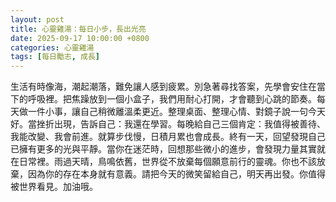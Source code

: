 ```yaml
---
layout: post
title: 心靈雞湯：每日小步，長出光亮
date: 2025-09-17 10:00:00 +0800
categories: 心靈雞湯
tags: [每日勵志, 成長]
---
```


生活有時像海，潮起潮落，難免讓人感到疲累。別急著尋找答案，先學會安住在當下的呼吸裡。把焦躁放到一個小盒子，我們用耐心打開，才會聽到心跳的節奏。每天做一件小事，讓自己稍微離溫柔更近。整理桌面、整理心情、對鏡子說一句今天好。當挫折出現，告訴自己：我還在學習。每晚給自己三個肯定：我值得被善待、我能改變、我會前進。就算步伐慢，日積月累也會成長。終有一天，回望發現自己已擁有更多的光與平靜。當你在迷茫時，回想那些微小的進步，會發現力量其實就在日常裡。雨過天晴，鳥鳴依舊，世界從不放棄每個願意前行的靈魂。你也不該放棄，因為你的存在本身就有意義。請把今天的微笑留給自己，明天再出發。你值得被世界看見。加油哦。